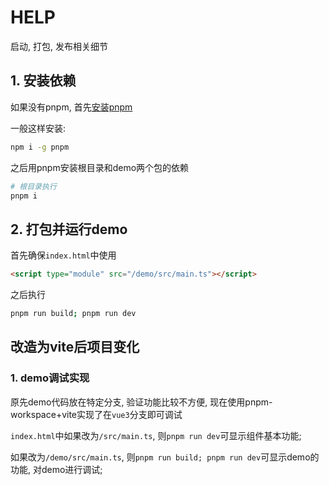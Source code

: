# HELP
启动, 打包, 发布相关细节
## 1. 安装依赖
如果没有pnpm, 首先[安装pnpm](https://pnpm.io/installation)

一般这样安装:
```bash
npm i -g pnpm
```
之后用pnpm安装根目录和demo两个包的依赖
```bash
# 根目录执行
pnpm i
```

## 2. 打包并运行demo
首先确保`index.html`中使用
```html
<script type="module" src="/demo/src/main.ts"></script>
```
之后执行
```bash
pnpm run build; pnpm run dev
```

## 改造为vite后项目变化
### 1. demo调试实现
原先demo代码放在特定分支, 验证功能比较不方便, 现在使用pnpm-workspace+vite实现了在`vue3`分支即可调试

`index.html`中如果改为`/src/main.ts`, 则`pnpm run dev`可显示组件基本功能; 

如果改为`/demo/src/main.ts`, 则`pnpm run build; pnpm run dev`可显示demo的功能, 对demo进行调试; 
